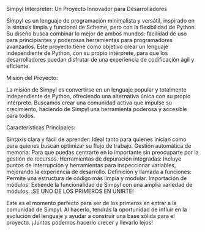 Simpyl Interpreter: Un Proyecto Innovador para Desarrolladores

Simpyl es un lenguaje de programación minimalista y versátil, inspirado en la sintaxis limpia y funcional de Scheme, pero con la flexibilidad de Python. Su diseño busca combinar lo mejor de ambos mundos: facilidad de uso para principiantes y poderosas herramientas para programadores avanzados. Este proyecto tiene como objetivo crear un lenguaje independiente de Python, con su propio intérprete, para que los desarrolladores puedan disfrutar de una experiencia de codificación ágil y eficiente.

Misión del Proyecto:

La misión de Simpyl es convertirse en un lenguaje popular y totalmente independiente de Python, ofreciendo una alternativa única con su propio intérprete. Buscamos crear una comunidad activa que impulse su crecimiento, haciendo de Simpyl una herramienta poderosa y accesible para todos.

Características Principales:

Sintaxis clara y fácil de aprender: Ideal tanto para quienes inician como para quienes buscan optimizar su flujo de trabajo.
Gestión automática de memoria: Para que puedas centrarte en lo importante sin preocuparte por la gestión de recursos.
Herramientas de depuración integradas: Incluye puntos de interrupción y herramientas para inspeccionar variables, mejorando la experiencia de desarrollo.
Definición y llamada a funciones: Permite una estructura de código más limpia y modular.
Importación de módulos: Extiende la funcionalidad de Simpyl con una amplia variedad de módulos.
¡SE UNO DE LOS PRIMEROS EN UNIRTE!

Este es el momento perfecto para ser de los primeros en entrar a la comunidad de Simpyl. Al hacerlo, tendrás la oportunidad de influir en la evolución del lenguaje y ayudar a construir una base sólida para el proyecto. ¡Juntos podemos hacerlo crecer y llevarlo lejos!
